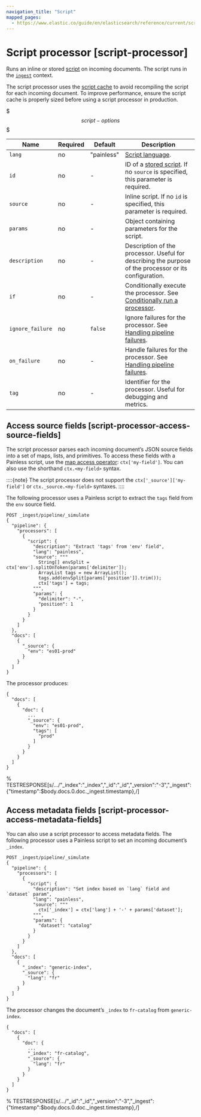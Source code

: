 ```yaml
---
navigation_title: "Script"
mapped_pages:
  - https://www.elastic.co/guide/en/elasticsearch/reference/current/script-processor.html
---
```


# Script processor [script-processor]


Runs an inline or stored [script](docs-content://explore-analyze/scripting.md) on incoming documents. The script runs in the [`ingest`](/reference/scripting-languages/painless/painless-ingest-processor-context.md) context.

The script processor uses the [script cache](docs-content://explore-analyze/scripting/scripts-search-speed.md) to avoid recompiling the script for each incoming document. To improve performance, ensure the script cache is properly sized before using a script processor in production.

$$$script-options$$$

| Name | Required | Default | Description |
| --- | --- | --- | --- |
| `lang` | no | "painless" | [Script language](docs-content://explore-analyze/scripting.md#scripting-available-languages). |
| `id` | no | - | ID of a [stored script](https://www.elastic.co/docs/api/doc/elasticsearch/operation/operation-put-script).                                         If no `source` is specified, this parameter is required. |
| `source` | no | - | Inline script.                                         If no `id` is specified, this parameter is required. |
| `params` | no | - | Object containing parameters for the script. |
| `description` | no | - | Description of the processor. Useful for describing the purpose of the processor or its configuration. |
| `if` | no | - | Conditionally execute the processor. See [Conditionally run a processor](docs-content://manage-data/ingest/transform-enrich/ingest-pipelines.md#conditionally-run-processor). |
| `ignore_failure` | no | `false` | Ignore failures for the processor. See [Handling pipeline failures](docs-content://manage-data/ingest/transform-enrich/ingest-pipelines.md#handling-pipeline-failures). |
| `on_failure` | no | - | Handle failures for the processor. See [Handling pipeline failures](docs-content://manage-data/ingest/transform-enrich/ingest-pipelines.md#handling-pipeline-failures). |
| `tag` | no | - | Identifier for the processor. Useful for debugging and metrics. |


## Access source fields [script-processor-access-source-fields]

The script processor parses each incoming document’s JSON source fields into a set of maps, lists, and primitives. To access these fields with a Painless script, use the [map access operator](/reference/scripting-languages/painless/painless-operators-reference.md#map-access-operator): `ctx['my-field']`. You can also use the shorthand `ctx.<my-field>` syntax.

::::{note}
The script processor does not support the `ctx['_source']['my-field']` or `ctx._source.<my-field>` syntaxes.
::::


The following processor uses a Painless script to extract the `tags` field from the `env` source field.

```console
POST _ingest/pipeline/_simulate
{
  "pipeline": {
    "processors": [
      {
        "script": {
          "description": "Extract 'tags' from 'env' field",
          "lang": "painless",
          "source": """
            String[] envSplit = ctx['env'].splitOnToken(params['delimiter']);
            ArrayList tags = new ArrayList();
            tags.add(envSplit[params['position']].trim());
            ctx['tags'] = tags;
          """,
          "params": {
            "delimiter": "-",
            "position": 1
          }
        }
      }
    ]
  },
  "docs": [
    {
      "_source": {
        "env": "es01-prod"
      }
    }
  ]
}
```

The processor produces:

```console-result
{
  "docs": [
    {
      "doc": {
        ...
        "_source": {
          "env": "es01-prod",
          "tags": [
            "prod"
          ]
        }
      }
    }
  ]
}
```
%  TESTRESPONSE[s/.../"_index":"_index","_id":"_id","_version":"-3","_ingest":{"timestamp":$body.docs.0.doc._ingest.timestamp},/]


## Access metadata fields [script-processor-access-metadata-fields]

You can also use a script processor to access metadata fields. The following processor uses a Painless script to set an incoming document’s `_index`.

```console
POST _ingest/pipeline/_simulate
{
  "pipeline": {
    "processors": [
      {
        "script": {
          "description": "Set index based on `lang` field and `dataset` param",
          "lang": "painless",
          "source": """
            ctx['_index'] = ctx['lang'] + '-' + params['dataset'];
          """,
          "params": {
            "dataset": "catalog"
          }
        }
      }
    ]
  },
  "docs": [
    {
      "_index": "generic-index",
      "_source": {
        "lang": "fr"
      }
    }
  ]
}
```

The processor changes the document’s `_index` to `fr-catalog` from `generic-index`.

```console-result
{
  "docs": [
    {
      "doc": {
        ...
        "_index": "fr-catalog",
        "_source": {
          "lang": "fr"
        }
      }
    }
  ]
}
```
%  TESTRESPONSE[s/.../"_id":"_id","_version":"-3","_ingest":{"timestamp":$body.docs.0.doc._ingest.timestamp},/]

